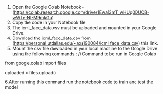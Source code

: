 1. Open the Google Colab Notebook - (https://colab.research.google.com/drive/1Ewa13mT_wHUq0DUCB-wWTe-NI-M9mkGu)
2. Copy the code in your Notebook file
3. The icml_face_data.csv must be uploaded and mounted in your Google Drive.
4. Download the icml_face_data.csv from (https://personal.utdallas.edu/~axa190084/icml_face_data.csv) this link.
5. Mount the csv file dowloaded in your local machine to the Google Drive using the following commands :
  // Command to be run in Google Colab
  
  from google.colab import files
  
  uploaded = files.upload()

6.After running this command run the notebook code to train and test the model
